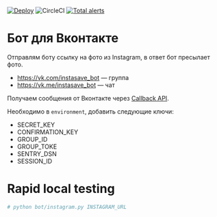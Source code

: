 [![Deploy](https://www.herokucdn.com/deploy/button.svg)](https://heroku.com/deploy?template=https://github.com/sgaynetdinov/instasave_bot) ![CircleCI](https://img.shields.io/circleci/build/github/sgaynetdinov/instasave_bot/master.svg?label=build%20master) [![Total alerts](https://img.shields.io/lgtm/alerts/g/sgaynetdinov/instasave_bot.svg?logo=lgtm&logoWidth=18)](https://lgtm.com/projects/g/sgaynetdinov/instasave_bot/alerts/)

# Бот для Вконтакте

Отправлям боту ссылку на фото из Instagram, в ответ бот пресылает фото.

- https://vk.com/instasave_bot — группа
- https://vk.me/instasave_bot — чат

Получаем сообщения от Вконтакте через [Callback API](https://vk.com/dev/callback_api).

Необходимо в `environment`, добавить следующие ключи:
- SECRET_KEY
- CONFIRMATION_KEY
- GROUP_ID
- GROUP_TOKE
- SENTRY_DSN
- SESSION_ID


# Rapid local testing

```sh
# python bot/instagram.py INSTAGRAM_URL
```